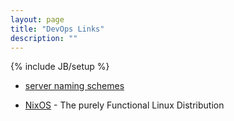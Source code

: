 ```yaml
---
layout: page
title: "DevOps Links"
description: ""
---
```

{% include JB/setup %}



* [server naming schemes](https://mnx.io/blog/a-proper-server-naming-scheme/)

* [NixOS](http://nixos.org/) - The purely Functional Linux Distribution

